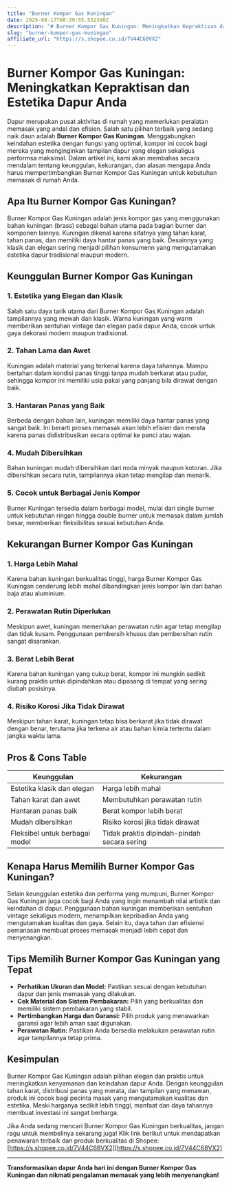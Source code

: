 ```yaml
---
title: "Burner Kompor Gas Kuningan"
date: 2025-08-17T08:39:55.532300Z
description: "# Burner Kompor Gas Kuningan: Meningkatkan Kepraktisan dan Estetika Dapur Anda..."
slug: "burner-kompor-gas-kuningan"
affiliate_url: "https://s.shopee.co.id/7V44C68VX2"
---
```

# Burner Kompor Gas Kuningan: Meningkatkan Kepraktisan dan Estetika Dapur Anda

Dapur merupakan pusat aktivitas di rumah yang memerlukan peralatan memasak yang andal dan efisien. Salah satu pilihan terbaik yang sedang naik daun adalah **Burner Kompor Gas Kuningan**. Menggabungkan keindahan estetika dengan fungsi yang optimal, kompor ini cocok bagi mereka yang menginginkan tampilan dapur yang elegan sekaligus performsa maksimal. Dalam artikel ini, kami akan membahas secara mendalam tentang keunggulan, kekurangan, dan alasan mengapa Anda harus mempertimbangkan Burner Kompor Gas Kuningan untuk kebutuhan memasak di rumah Anda.

## Apa Itu Burner Kompor Gas Kuningan?

Burner Kompor Gas Kuningan adalah jenis kompor gas yang menggunakan bahan kuningan (brass) sebagai bahan utama pada bagian burner dan komponen lainnya. Kuningan dikenal karena sifatnya yang tahan karat, tahan panas, dan memiliki daya hantar panas yang baik. Desainnya yang klasik dan elegan sering menjadi pilihan konsumenn yang mengutamakan estetika dapur tradisional maupun modern.

## Keunggulan Burner Kompor Gas Kuningan

### 1. Estetika yang Elegan dan Klasik

Salah satu daya tarik utama dari Burner Kompor Gas Kuningan adalah tampilannya yang mewah dan klasik. Warna kuningan yang warm memberikan sentuhan vintage dan elegan pada dapur Anda, cocok untuk gaya dekorasi modern maupun tradisional.

### 2. Tahan Lama dan Awet

Kuningan adalah material yang terkenal karena daya tahannya. Mampu bertahan dalam kondisi panas tinggi tanpa mudah berkarat atau pudar, sehingga kompor ini memiliki usia pakai yang panjang bila dirawat dengan baik.

### 3. Hantaran Panas yang Baik

Berbeda dengan bahan lain, kuningan memiliki daya hantar panas yang sangat baik. Ini berarti proses memasak akan lebih efisien dan merata karena panas didistribusikan secara optimal ke panci atau wajan.

### 4. Mudah Dibersihkan

Bahan kuningan mudah dibersihkan dari noda minyak maupun kotoran. Jika dibersihkan secara rutin, tampilannya akan tetap mengilap dan menarik.

### 5. Cocok untuk Berbagai Jenis Kompor

Burner Kuningan tersedia dalam berbagai model, mulai dari single burner untuk kebutuhan ringan hingga double burner untuk memasak dalam jumlah besar, memberikan fleksibilitas sesuai kebutuhan Anda.

## Kekurangan Burner Kompor Gas Kuningan

### 1. Harga Lebih Mahal

Karena bahan kuningan berkualitas tinggi, harga Burner Kompor Gas Kuningan cenderung lebih mahal dibandingkan jenis kompor lain dari bahan baja atau aluminium.

### 2. Perawatan Rutin Diperlukan

Meskipun awet, kuningan memerlukan perawatan rutin agar tetap mengilap dan tidak kusam. Penggunaan pembersih khusus dan pembersihan rutin sangat disarankan.

### 3. Berat Lebih Berat

Karena bahan kuningan yang cukup berat, kompor ini mungkin sedikit kurang praktis untuk dipindahkan atau dipasang di tempat yang sering diubah posisinya.

### 4. Risiko Korosi Jika Tidak Dirawat

Meskipun tahan karat, kuningan tetap bisa berkarat jika tidak dirawat dengan benar, terutama jika terkena air atau bahan kimia tertentu dalam jangka waktu lama.

## Pros & Cons Table

| **Keunggulan**                              | **Kekurangan**                                |
|----------------------------------------------|----------------------------------------------|
| Estetika klasik dan elegan                 | Harga lebih mahal                          |
| Tahan karat dan awet                        | Membutuhkan perawatan rutin               |
| Hantaran panas baik                          | Berat kompor lebih berat                  |
| Mudah dibersihkan                          | Risiko korosi jika tidak dirawat           |
| Fleksibel untuk berbagai model             | Tidak praktis dipindah-pindah secara sering|

## Kenapa Harus Memilih Burner Kompor Gas Kuningan?

Selain keunggulan estetika dan performa yang mumpuni, Burner Kompor Gas Kuningan juga cocok bagi Anda yang ingin menambah nilai artistik dan keindahan di dapur. Penggunaan bahan kuningan memberikan sentuhan vintage sekaligus modern, menampilkan kepribadian Anda yang mengutamakan kualitas dan gaya. Selain itu, daya tahan dan efisiensi pemanasan membuat proses memasak menjadi lebih cepat dan menyenangkan.

## Tips Memilih Burner Kompor Gas Kuningan yang Tepat

- **Perhatikan Ukuran dan Model:** Pastikan sesuai dengan kebutuhan dapur dan jenis memasak yang dilakukan.
- **Cek Material dan Sistem Pembakaran:** Pilih yang berkualitas dan memiliki sistem pembakaran yang stabil.
- **Pertimbangkan Harga dan Garansi:** Pilih produk yang menawarkan garansi agar lebih aman saat digunakan.
- **Perawatan Rutin:** Pastikan Anda bersedia melakukan perawatan rutin agar tampilannya tetap prima.

## Kesimpulan

Burner Kompor Gas Kuningan adalah pilihan elegan dan praktis untuk meningkatkan kenyamanan dan keindahan dapur Anda. Dengan keunggulan tahan karat, distribusi panas yang merata, dan tampilan yang menawan, produk ini cocok bagi pecinta masak yang mengutamakan kualitas dan estetika. Meski harganya sedikit lebih tinggi, manfaat dan daya tahannya membuat investasi ini sangat berharga.

Jika Anda sedang mencari Burner Kompor Gas Kuningan berkualitas, jangan ragu untuk membelinya sekarang juga! Klik link berikut untuk mendapatkan penawaran terbaik dan produk berkualitas di Shopee: [https://s.shopee.co.id/7V44C68VX2](https://s.shopee.co.id/7V44C68VX2)

---

**Transformasikan dapur Anda hari ini dengan Burner Kompor Gas Kuningan dan nikmati pengalaman memasak yang lebih menyenangkan!**